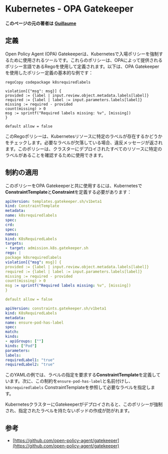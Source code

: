 # Kubernetes - OPA Gatekeeper

**このページの元の著者は** [**Guillaume**](https://www.linkedin.com/in/guillaume-chapela-ab4b9a196)

## 定義

Open Policy Agent (OPA) Gatekeeperは、Kubernetesで入場ポリシーを強制するために使用されるツールです。これらのポリシーは、OPAによって提供されるポリシー言語であるRegoを使用して定義されます。以下は、OPA Gatekeeperを使用したポリシー定義の基本的な例です：
```rego
regoCopy codepackage k8srequiredlabels

violation[{"msg": msg}] {
provided := {label | input.review.object.metadata.labels[label]}
required := {label | label := input.parameters.labels[label]}
missing := required - provided
count(missing) > 0
msg := sprintf("Required labels missing: %v", [missing])
}

default allow = false
```
このRegoポリシーは、Kubernetesリソースに特定のラベルが存在するかどうかをチェックします。必要なラベルが欠落している場合、違反メッセージが返されます。このポリシーは、クラスターにデプロイされたすべてのリソースに特定のラベルがあることを確認するために使用できます。

## 制約の適用

このポリシーをOPA Gatekeeperと共に使用するには、Kubernetesで**ConstraintTemplate**と**Constraint**を定義する必要があります：
```yaml
apiVersion: templates.gatekeeper.sh/v1beta1
kind: ConstraintTemplate
metadata:
name: k8srequiredlabels
spec:
crd:
spec:
names:
kind: K8sRequiredLabels
targets:
- target: admission.k8s.gatekeeper.sh
rego: |
package k8srequiredlabels
violation[{"msg": msg}] {
provided := {label | input.review.object.metadata.labels[label]}
required := {label | label := input.parameters.labels[label]}
missing := required - provided
count(missing) > 0
msg := sprintf("Required labels missing: %v", [missing])
}

default allow = false
```

```yaml
apiVersion: constraints.gatekeeper.sh/v1beta1
kind: K8sRequiredLabels
metadata:
name: ensure-pod-has-label
spec:
match:
kinds:
- apiGroups: [""]
kinds: ["Pod"]
parameters:
labels:
requiredLabel1: "true"
requiredLabel2: "true"
```
このYAMLの例では、ラベルの指定を要求する**ConstraintTemplate**を定義しています。次に、この制約を`ensure-pod-has-label`と名前付けし、`k8srequiredlabels` ConstraintTemplateを参照して必要なラベルを指定します。

KubernetesクラスターにGatekeeperがデプロイされると、このポリシーが強制され、指定されたラベルを持たないポッドの作成が防がれます。

## 参考

* [https://github.com/open-policy-agent/gatekeeper](https://github.com/open-policy-agent/gatekeeper)
